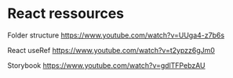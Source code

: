 # React ressources

Folder structure https://www.youtube.com/watch?v=UUga4-z7b6s

React useRef https://www.youtube.com/watch?v=t2ypzz6gJm0

Storybook https://www.youtube.com/watch?v=gdlTFPebzAU